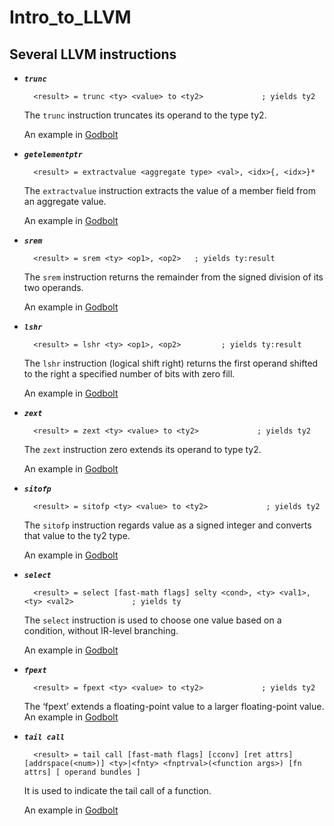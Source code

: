 # Intro_to_LLVM

## Several LLVM instructions
- _**`trunc`**_
 
    	<result> = trunc <ty> <value> to <ty2>             ; yields ty2
    
    The `trunc` instruction truncates its operand to the type ty2.
    
	An example in [Godbolt](https://godbolt.org/z/4qEfxEq1Y)

- _**`getelementptr`**_

        <result> = extractvalue <aggregate type> <val>, <idx>{, <idx>}*
    
    The `extractvalue` instruction extracts the value of a member field from an aggregate value.

    An example in [Godbolt](https://godbolt.org/z/7E36o7Mhv)

- _**`srem`**_

        <result> = srem <ty> <op1>, <op2>   ; yields ty:result

    The `srem` instruction returns the remainder from the signed division of its two operands.

    An example in [Godbolt](https://godbolt.org/z/TWcf85rjj)
    

- _**`lshr`**_

        <result> = lshr <ty> <op1>, <op2>         ; yields ty:result

    The `lshr` instruction (logical shift right) returns the first operand shifted to the right a specified number of bits with zero fill.

    An example in [Godbolt](https://godbolt.org/z/EK47ssr3G)


- _**`zext`**_

        <result> = zext <ty> <value> to <ty2>             ; yields ty2
    
    The `zext` instruction zero extends its operand to type ty2.

    An example in [Godbolt](https://godbolt.org/z/saGKTM15f)

- _**`sitofp`**_

        <result> = sitofp <ty> <value> to <ty2>             ; yields ty2

    The `sitofp` instruction regards value as a signed integer and converts that value to the ty2 type.

    An example in [Godbolt](https://godbolt.org/z/5j31T3GdT)

- _**`select`**_

        <result> = select [fast-math flags] selty <cond>, <ty> <val1>, <ty> <val2>             ; yields ty

    The `select` instruction is used to choose one value based on a condition, without IR-level branching.

    An example in [Godbolt](https://godbolt.org/z/Y61sK5o3P)

- _**`fpext`**_

        <result> = fpext <ty> <value> to <ty2>             ; yields ty2

    The ‘fpext’ extends a floating-point value to a larger floating-point value.
    An example in [Godbolt](https://godbolt.org/z/5PGaTbzr5)

- _**`tail call`**_

        <result> = tail call [fast-math flags] [cconv] [ret attrs] [addrspace(<num>)] <ty>|<fnty> <fnptrval>(<function args>) [fn attrs] [ operand bundles ]

    It is used to indicate the tail call of a function.

    An example in [Godbolt](https://godbolt.org/z/GfYfWKf3a)